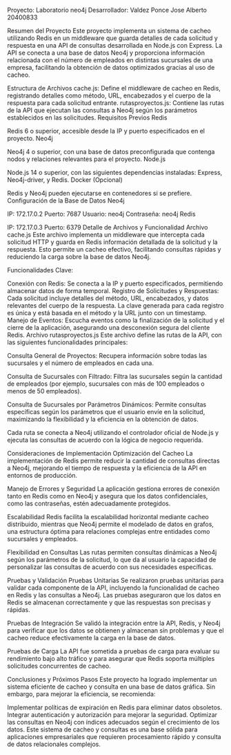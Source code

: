 Proyecto: Laboratorio neo4j
Desarrollador: Valdez Ponce Jose Alberto 20400833


Resumen del Proyecto
Este proyecto implementa un sistema de cacheo utilizando Redis en un middleware que guarda detalles de cada solicitud y respuesta en una API de consultas desarrollada en Node.js con Express. La API se conecta a una base de datos Neo4j y proporciona información relacionada con el número de empleados en distintas sucursales de una empresa, facilitando la obtención de datos optimizados gracias al uso de cacheo.

Estructura de Archivos
cache.js: Define el middleware de cacheo en Redis, registrando detalles como método, URL, encabezados y el cuerpo de la respuesta para cada solicitud entrante.
rutasproyectos.js: Contiene las rutas de la API que ejecutan las consultas a Neo4j según los parámetros establecidos en las solicitudes.
Requisitos Previos
Redis

Redis 6 o superior, accesible desde la IP y puerto especificados en el proyecto.
Neo4j

Neo4j 4 o superior, con una base de datos preconfigurada que contenga nodos y relaciones relevantes para el proyecto.
Node.js

Node.js 14 o superior, con las siguientes dependencias instaladas: Express, Neo4j-driver, y Redis.
Docker (Opcional)

Redis y Neo4j pueden ejecutarse en contenedores si se prefiere.
Configuración de la Base de Datos
Neo4j

IP: 172.17.0.2
Puerto: 7687
Usuario: neo4j
Contraseña: neo4j
Redis

IP: 172.17.0.3
Puerto: 6379
Detalle de Archivos y Funcionalidad
Archivo cache.js
Este archivo implementa un middleware que intercepta cada solicitud HTTP y guarda en Redis información detallada de la solicitud y la respuesta. Esto permite un cacheo efectivo, facilitando consultas rápidas y reduciendo la carga sobre la base de datos Neo4j.

Funcionalidades Clave:

Conexión con Redis: Se conecta a la IP y puerto especificados, permitiendo almacenar datos de forma temporal.
Registro de Solicitudes y Respuestas: Cada solicitud incluye detalles del método, URL, encabezados, y datos relevantes del cuerpo de la respuesta. La clave generada para cada registro es única y está basada en el método y la URL junto con un timestamp.
Manejo de Eventos: Escucha eventos como la finalización de la solicitud y el cierre de la aplicación, asegurando una desconexión segura del cliente Redis.
Archivo rutasproyectos.js
Este archivo define las rutas de la API, con las siguientes funcionalidades principales:

Consulta General de Proyectos: Recupera información sobre todas las sucursales y el número de empleados en cada una.

Consulta de Sucursales con Filtrado: Filtra las sucursales según la cantidad de empleados (por ejemplo, sucursales con más de 100 empleados o menos de 50 empleados).

Consulta de Sucursales por Parámetros Dinámicos: Permite consultas específicas según los parámetros que el usuario envíe en la solicitud, maximizando la flexibilidad y la eficiencia en la obtención de datos.

Cada ruta se conecta a Neo4j utilizando el controlador oficial de Node.js y ejecuta las consultas de acuerdo con la lógica de negocio requerida.

Consideraciones de Implementación
Optimización del Cacheo
La implementación de Redis permite reducir la cantidad de consultas directas a Neo4j, mejorando el tiempo de respuesta y la eficiencia de la API en entornos de producción.

Manejo de Errores y Seguridad
La aplicación gestiona errores de conexión tanto en Redis como en Neo4j y asegura que los datos confidenciales, como las contraseñas, estén adecuadamente protegidos.

Escalabilidad
Redis facilita la escalabilidad horizontal mediante cacheo distribuido, mientras que Neo4j permite el modelado de datos en grafos, una estructura óptima para relaciones complejas entre entidades como sucursales y empleados.

Flexibilidad en Consultas
Las rutas permiten consultas dinámicas a Neo4j según los parámetros de la solicitud, lo que da al usuario la capacidad de personalizar las consultas de acuerdo con sus necesidades específicas.

Pruebas y Validación
Pruebas Unitarias
Se realizaron pruebas unitarias para validar cada componente de la API, incluyendo la funcionalidad de cacheo en Redis y las consultas a Neo4j. Las pruebas aseguraron que los datos en Redis se almacenan correctamente y que las respuestas son precisas y rápidas.

Pruebas de Integración
Se validó la integración entre la API, Redis, y Neo4j para verificar que los datos se obtienen y almacenan sin problemas y que el cacheo reduce efectivamente la carga en la base de datos.

Pruebas de Carga
La API fue sometida a pruebas de carga para evaluar su rendimiento bajo alto tráfico y para asegurar que Redis soporta múltiples solicitudes concurrentes de cacheo.

Conclusiones y Próximos Pasos
Este proyecto ha logrado implementar un sistema eficiente de cacheo y consulta en una base de datos gráfica. Sin embargo, para mejorar la eficiencia, se recomienda:

Implementar políticas de expiración en Redis para eliminar datos obsoletos.
Integrar autenticación y autorización para mejorar la seguridad.
Optimizar las consultas en Neo4j con índices adecuados según el crecimiento de los datos.
Este sistema de cacheo y consultas es una base sólida para aplicaciones empresariales que requieren procesamiento rápido y consulta de datos relacionales complejos.

